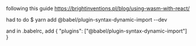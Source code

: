 following this guide https://brightinventions.pl/blog/using-wasm-with-react/


had to do $ yarn add @babel/plugin-syntax-dynamic-import --dev

and in .babelrc, add 
{
  "plugins": ["@babel/plugin-syntax-dynamic-import"]
}